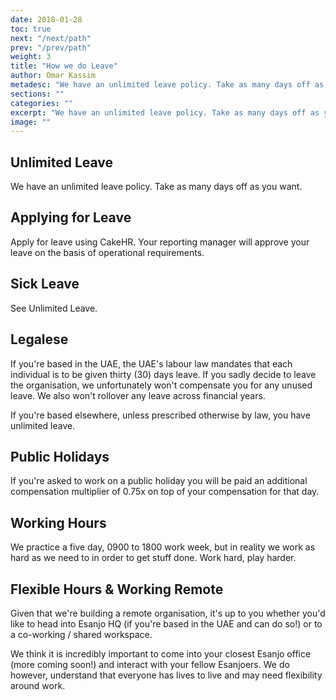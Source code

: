 ```yaml
---
date: 2018-01-28
toc: true
next: "/next/path"
prev: "/prev/path"
weight: 3
title: "How we do Leave"
author: Omar Kassim
metadesc: "We have an unlimited leave policy. Take as many days off as you want."
sections: ""
categories: ""
excerpt: "We have an unlimited leave policy. Take as many days off as you want."
image: ""
---
```


## Unlimited Leave
We have an unlimited leave policy. Take as many days off as you want.

## Applying for Leave
Apply for leave using CakeHR. Your reporting manager will approve your leave on the basis of operational requirements.

## Sick Leave
See Unlimited Leave.

## Legalese
If you're based in the UAE, the UAE's labour law mandates that each individual is to be given thirty (30) days leave. If you sadly decide to leave the organisation, we unfortunately won't compensate you for any unused leave. We also won't rollover any leave across financial years.

If you're based elsewhere, unless prescribed otherwise by law, you have unlimited leave.

## Public Holidays
If you're asked to work on a public holiday you will be paid an additional compensation multiplier of 0.75x on top of your compensation for that day.

## Working Hours
We practice a five day, 0900 to 1800 work week, but in reality we work as hard as we need to in order to get stuff done. Work hard, play harder.

## Flexible Hours & Working Remote
Given that we're building a remote organisation, it's up to you whether you'd like to head into Esanjo HQ (if you're based in the UAE and can do so!) or to a co-working / shared workspace.


We think it is incredibly important to come into your closest Esanjo office (more coming soon!) and interact with your fellow Esanjoers. We do however, understand that everyone has lives to live and may need flexibility around work.
